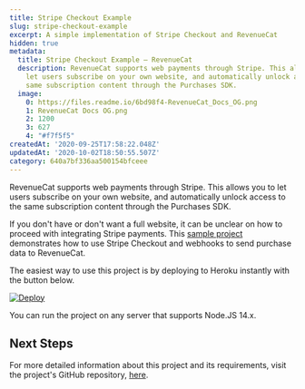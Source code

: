 ```yaml
---
title: Stripe Checkout Example
slug: stripe-checkout-example
excerpt: A simple implementation of Stripe Checkout and RevenueCat
hidden: true
metadata:
  title: Stripe Checkout Example – RevenueCat
  description: RevenueCat supports web payments through Stripe. This allows you to
    let users subscribe on your own website, and automatically unlock access to the
    same subscription content through the Purchases SDK.
  image:
    0: https://files.readme.io/6bd98f4-RevenueCat_Docs_OG.png
    1: RevenueCat Docs OG.png
    2: 1200
    3: 627
    4: "#f7f5f5"
createdAt: '2020-09-25T17:58:22.048Z'
updatedAt: '2020-10-02T18:50:55.507Z'
category: 640a7bf336aa500154bfceee
---
```

RevenueCat supports web payments through Stripe. This allows you to let users subscribe on your own website, and automatically unlock access to the same subscription content through the Purchases SDK.

If you don't have or don't want a full website, it can be unclear on how to proceed with integrating Stripe payments. This [sample project](https://github.com/RevenueCat-Samples/stripe-no-website-example) demonstrates how to use Stripe Checkout and webhooks to send purchase data to RevenueCat.

The easiest way to use this project is by deploying to Heroku instantly with the button below.

[![Deploy](https://www.herokucdn.com/deploy/button.svg)](https://heroku.com/deploy?template=https://github.com/RevenueCat-Samples/stripe-no-website-example)

You can run the project on any server that supports Node.JS 14.x. 

## Next Steps

For more detailed information about this project and its requirements, visit the project's GitHub repository, [here](https://github.com/RevenueCat-Samples/stripe-no-website-example).